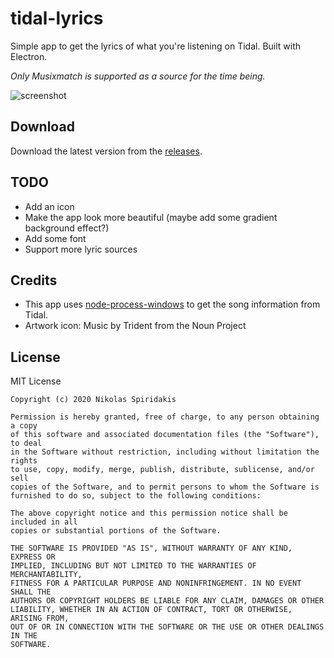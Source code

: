 # tidal-lyrics
Simple app to get the lyrics of what you're listening on Tidal. Built with Electron.

*Only Musixmatch is supported as a source for the time being.*

![screenshot](https://user-images.githubusercontent.com/30593419/92543981-78242c80-f255-11ea-807d-c04848af30e8.png)

## Download
Download the latest version from the [releases](https://github.com/1nikolas/tidal-lyrics/releases).

## TODO
- Add an icon
- Make the app look more beautiful (maybe add some gradient background effect?)
- Add some font
- Support more lyric sources

## Credits
- This app uses [node-process-windows](https://github.com/bryphe/node-process-windows) to get the song information from Tidal.
- Artwork icon: Music by Trident from the Noun Project

## License
MIT License

```
Copyright (c) 2020 Nikolas Spiridakis

Permission is hereby granted, free of charge, to any person obtaining a copy
of this software and associated documentation files (the "Software"), to deal
in the Software without restriction, including without limitation the rights
to use, copy, modify, merge, publish, distribute, sublicense, and/or sell
copies of the Software, and to permit persons to whom the Software is
furnished to do so, subject to the following conditions:

The above copyright notice and this permission notice shall be included in all
copies or substantial portions of the Software.

THE SOFTWARE IS PROVIDED "AS IS", WITHOUT WARRANTY OF ANY KIND, EXPRESS OR
IMPLIED, INCLUDING BUT NOT LIMITED TO THE WARRANTIES OF MERCHANTABILITY,
FITNESS FOR A PARTICULAR PURPOSE AND NONINFRINGEMENT. IN NO EVENT SHALL THE
AUTHORS OR COPYRIGHT HOLDERS BE LIABLE FOR ANY CLAIM, DAMAGES OR OTHER
LIABILITY, WHETHER IN AN ACTION OF CONTRACT, TORT OR OTHERWISE, ARISING FROM,
OUT OF OR IN CONNECTION WITH THE SOFTWARE OR THE USE OR OTHER DEALINGS IN THE
SOFTWARE.
```
